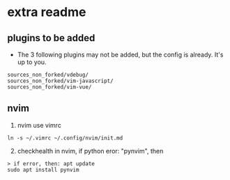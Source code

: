 # extra readme

## plugins to be added
- The 3 following plugins may not be added, but the config is already. It's up to you.
```shell
sources_non_forked/vdebug/
sources_non_forked/vim-javascript/
sources_non_forked/vim-vue/
```

## nvim
1. nvim use vimrc
```shell
ln -s ~/.vimrc ~/.config/nvim/init.md
```
2. checkhealth in nvim, if python eror: "pynvim", then
```shell
> if error, then: apt update
sudo apt install pynvim
```
